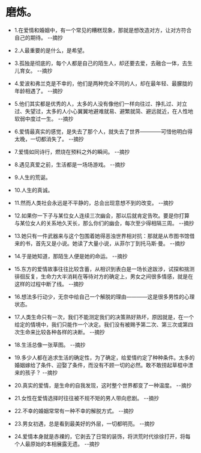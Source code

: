 # 磨炼。

- 1.在爱情和婚姻中，有一个常见的糟糕现象，那就是想改造对方，让对方符合自己的期待。 --摘抄

- 2.人最重要的是什么，是希望。

- 3.孤独是彻底的，每个人都是自己的陌生人，却还要去爱，去融合一体，去生儿育女。 --摘抄

- 4.爱波和弗兰克是不幸的，他们是两种完全不同的人，却在最年轻、最朦胧的年龄相遇了。 --摘抄

- 5.他们其实都是优秀的人，太多的人没有像他们一样向往过、挣扎过、对立过、失望过，太多的人小心翼翼地避难就易、避繁就简、避远就近，在人性地软弱中度过一生。 --摘抄

- 6.爱情最真实的感觉，是失去了那个人，就失去了世界————可惜他明白得太晚，一切都消失了。 --摘抄

- 7.爱情如同诗行，燃烧在预料之外的瞬间。 --摘抄

- 8.遇见真爱之前，生活都是一场场游戏。 --摘抄

- 9.人生的荒诞。

- 10.人生的真诚。

- 11.然而人类社会永远是不平静的，总会出现意想不到的改变。 --摘抄

- 12.如果你一下子与某位女人连续三次幽会，那以后就肯定告吹。要是你打算与某位女人的关系地久天长，那么你们的幽会，每次至少得相隔三周。 --摘抄

- 13.她只有一件武器来与这个包围着她得恶浊世界相对抗：那就是从市图书馆借来的书，首先又是小说。她读了大量小说，从菲尔丁到托马斯·曼。 --摘抄

- 14.于是她知道，那陌生人便是她的命运。 --摘抄

- 15.东方的爱情故事往往比较含蓄，从相识到表白是一场长途跋涉，试探和揣测徘徊反复，生命力大半消耗在等待对方的确定上，男女之间很多情感，就是在这样的过程中断了线。 --摘抄

- 16.想法多行动少，无奈中给自己一个解脱的理由————这是很多男性的心理状态。

- 17.人类生命只有一次，我们不能测定我们的决策熟好熟坏，原因就是，在一个给定的情境中，我们只能作一个决定。我们没有被赐予第二次、第三次或第四次生命来比较各种各样的决断。 --摘抄

- 18.生活总像一张草图。 --摘抄

- 19.多少人都在追求生活的确定性，为了确定，给爱情约定了种种条件。太多的婚姻嫁给了条件、迎娶了条件，而没有不顾一切的必然。敢不敢捞起草框中漂来的孩子？ --摘抄

- 20.真实的爱情，是生命的自我发现，这时整个世界都变了一种温度。 --摘抄

- 21.女性在爱情选择时往往被不规不矩的男人带向悲剧。 --摘抄

- 22.不幸的婚姻常常有一种不幸的解脱方式。 --摘抄

- 23.男女初遇，总是看到最美好的外层，一切都明亮。 --摘抄

- 24.爱情本身就是赤裸的，它剥去了日常的装饰，将洪荒时代徐徐打开，将每个人最原始的本相展露无遗。 --摘抄
